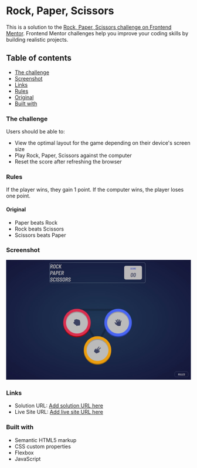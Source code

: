 #   Rock, Paper, Scissors

This is a solution to the [Rock, Paper, Scissors challenge on Frontend Mentor](https://www.frontendmentor.io/challenges/rock-paper-scissors-game-pTgwgvgH). Frontend Mentor challenges help you improve your coding skills by building realistic projects. 

## Table of contents

  - [The challenge](#the-challenge)
  - [Screenshot](#screenshot)
  - [Links](#links)
  - [Rules](#rules)
  - [Original](#original)
  - [Built with](#built-with)


### The challenge

Users should be able to:

- View the optimal layout for the game depending on their device's screen size
- Play Rock, Paper, Scissors against the computer
- Reset the score after refreshing the browser 

### Rules

If the player wins, they gain 1 point. If the computer wins, the player loses one point.

#### Original

- Paper beats Rock
- Rock beats Scissors
- Scissors beats Paper

### Screenshot

![](./images/screenShot.jpg)


### Links

- Solution URL: [Add solution URL here](https://github.com/laminejuve/rockPaperScissors)
- Live Site URL: [Add live site URL here](https://your-live-site-url.com)

### Built with

- Semantic HTML5 markup
- CSS custom properties
- Flexbox
- JavaScript


